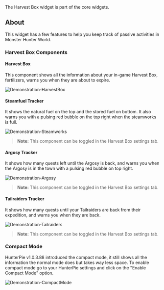 The Harvest Box widget is part of the core widgets.

## About
This widget has a few features to help you keep track of passive activities in Monster Hunter World.

### Harvest Box Components

#### Harvest Box

This component shows all the information about your in-game Harvest Box, fertilizers, warns you when they are about to expire.

![Demonstration-HarvestBox](https://media.discordapp.net/attachments/402557384209203200/701821689272598548/unknown.png)

#### Steamfuel Tracker

It shows the natural fuel on the top and the stored fuel on bottom. It also warns you with a pulsing red bubble on the top right when the steamworks is full.

![Demonstration-Steamworks](https://cdn.discordapp.com/attachments/402557384209203200/696008806810779668/unknown.png)

> **Note:** This component can be toggled in the Harvest Box settings tab.

#### Argosy Tracker

It shows how many quests left until the Argosy is back, and warns you when the Argosy is in the town with a pulsing red bubble on top right.

![Demonstration-Argosy](https://gyazo.com/e71b4fd56d478d65804e264aeb3a6dc8.gif)

> **Note:** This component can be toggled in the Harvest Box settings tab.

#### Tailraiders Tracker

It shows how many quests until your Tailraiders are back from their expedition, and warns you when they are back.

![Demonstration-Tailraiders](https://cdn.discordapp.com/attachments/402557384209203200/696009493875654666/unknown.png)

> **Note:** This component can be toggled in the Harvest Box settings tab.

### Compact Mode

HunterPie v1.0.3.88 introduced the compact mode, it still shows all the information the normal mode does but takes way less space. To enable compact mode go to your HunterPie settings and click on the "Enable Compact Mode" option.

![Demonstration-CompactMode](https://media.discordapp.net/attachments/402557384209203200/701821850019299368/unknown.png)